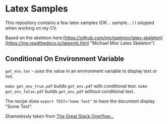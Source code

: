 # Latex Samples

This repository contains a few latex samples (OK... sample... ) I snipped when working on my CV.

Based on the skeleton here:[https://github.com/michaelmior/latex-skeleton](https://mg.readthedocs.io/latexmk.html "Michael Mior Latex Skeleton")

## Conditional On Environment Variable

`get_env.tex` - uses the value in an environment variable to display text or not.

`make get_env_true.pdf` builds `get_env.pdf` with conditional text.
`make get_env_false.pdf` builds `get_env_pdf` without conditional text.

The recipe does `export TEST="Some Text"` to have the document display "Some Text".

Shamelessly taken from [The Great Stack Overflow...](https://tex.stackexchange.com/questions/286902/latex-if-condition)
